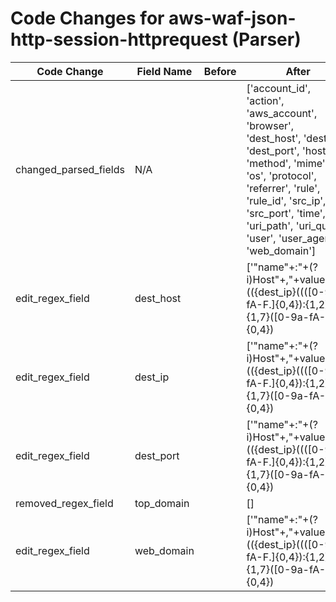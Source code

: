 # Code Changes for aws-waf-json-http-session-httprequest (Parser)

| Code Change | Field Name | Before | After |
|-------------|------------|--------|-------|
| changed_parsed_fields | N/A |  | ['account_id', 'action', 'aws_account', 'browser', 'dest_host', 'dest_ip', 'dest_port', 'host', 'method', 'mime', 'os', 'protocol', 'referrer', 'rule', 'rule_id', 'src_ip', 'src_port', 'time', 'uri_path', 'uri_query', 'user', 'user_agent', 'web_domain'] |
| edit_regex_field | dest_host |  | ['"name"+:"+(?i)Host"+,"+value"+:"+(({dest_ip}((([0-9a-fA-F.]{0,4}):{1,2}){1,7}([0-9a-fA-F]){0,4})|(((25[0-5]|(2[0-4]|1\d|[0-9]|)\d)\.?\b){4}))(:({dest_port}\d+))?|({web_domain}[^="]+?\.(\d+|([^\/\.\s"]+?)))|({dest_host}[\w\-\.]+))[\\\/\s:"]'] |
| edit_regex_field | dest_ip |  | ['"name"+:"+(?i)Host"+,"+value"+:"+(({dest_ip}((([0-9a-fA-F.]{0,4}):{1,2}){1,7}([0-9a-fA-F]){0,4})|(((25[0-5]|(2[0-4]|1\d|[0-9]|)\d)\.?\b){4}))(:({dest_port}\d+))?|({web_domain}[^="]+?\.(\d+|([^\/\.\s"]+?)))|({dest_host}[\w\-\.]+))[\\\/\s:"]'] |
| edit_regex_field | dest_port |  | ['"name"+:"+(?i)Host"+,"+value"+:"+(({dest_ip}((([0-9a-fA-F.]{0,4}):{1,2}){1,7}([0-9a-fA-F]){0,4})|(((25[0-5]|(2[0-4]|1\d|[0-9]|)\d)\.?\b){4}))(:({dest_port}\d+))?|({web_domain}[^="]+?\.(\d+|([^\/\.\s"]+?)))|({dest_host}[\w\-\.]+))[\\\/\s:"]'] |
| removed_regex_field | top_domain |  | [] |
| edit_regex_field | web_domain |  | ['"name"+:"+(?i)Host"+,"+value"+:"+(({dest_ip}((([0-9a-fA-F.]{0,4}):{1,2}){1,7}([0-9a-fA-F]){0,4})|(((25[0-5]|(2[0-4]|1\d|[0-9]|)\d)\.?\b){4}))(:({dest_port}\d+))?|({web_domain}[^="]+?\.(\d+|([^\/\.\s"]+?)))|({dest_host}[\w\-\.]+))[\\\/\s:"]'] |